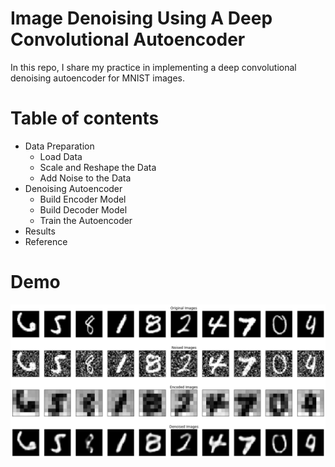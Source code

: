 # Image Denoising Using A Deep Convolutional Autoencoder

In this repo, I share my practice in implementing a deep convolutional denoising autoencoder for MNIST images.

# Table of contents
- Data Preparation
  - Load Data
  - Scale and Reshape the Data
  - Add Noise to the Data
- Denoising Autoencoder
  - Build Encoder Model 
  - Build Decoder Model
  - Train the Autoencoder
- Results
- Reference


# Demo

<p align="center">
    <img src="https://github.com/bagheri365/Denoising-Autoencoder/blob/master/img/DAE.png">
</p>
